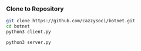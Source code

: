 ### Clone to Repository
```bash
git clone https://github.com/cazzysoci/botnet.git
cd botnet
python3 client.py
```

```bash
python3 server.py
```
